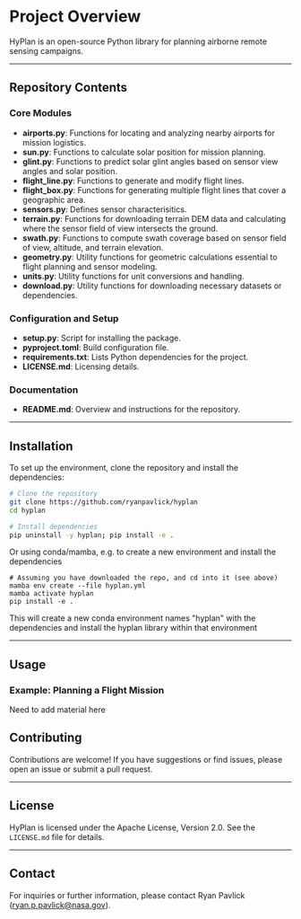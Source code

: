 # Project Overview

HyPlan is an open-source Python library for planning airborne remote sensing campaigns. 

---

## Repository Contents

### Core Modules

- **airports.py**: Functions for locating and analyzing nearby airports for mission logistics.
- **sun.py**: Functions to calculate solar position for mission planning.
- **glint.py**: Functions to predict solar glint angles based on sensor view angles and solar position.
- **flight_line.py**: Functions to generate and modify flight lines.
- **flight_box.py**: Functions for generating multiple flight lines that cover a geographic area.
- **sensors.py**: Defines sensor characterisitics.
- **terrain.py**: Functions for downloading terrain DEM data and calculating where the sensor field of view intersects the ground.
- **swath.py**: Functions to compute swath coverage based on sensor field of view, altitude, and terrain elevation.
- **geometry.py**: Utility functions for geometric calculations essential to flight planning and sensor modeling.
- **units.py**: Utility functions for unit conversions and handling.
- **download.py**: Utility functions for downloading necessary datasets or dependencies.


### Configuration and Setup

- **setup.py**: Script for installing the package.
- **pyproject.toml**: Build configuration file.
- **requirements.txt**: Lists Python dependencies for the project.
- **LICENSE.md**: Licensing details.

### Documentation

- **README.md**: Overview and instructions for the repository.

---

## Installation

To set up the environment, clone the repository and install the dependencies:

```bash
# Clone the repository
git clone https://github.com/ryanpavlick/hyplan
cd hyplan

# Install dependencies
pip uninstall -y hyplan; pip install -e .
```

Or using conda/mamba, e.g. to create a new environment and install the dependencies

```
# Assuming you have downloaded the repo, and cd into it (see above)
mamba env create --file hyplan.yml
mamba activate hyplan
pip install -e .
```
This will create a new conda environment names "hyplan" with the dependencies and install the hyplan library within that environment

---

## Usage

### Example: Planning a Flight Mission

Need to add material here

## Contributing

Contributions are welcome! If you have suggestions or find issues, please open an issue or submit a pull request.

---

## License

HyPlan is licensed under the Apache License, Version 2.0. See the `LICENSE.md` file for details.

---

## Contact

For inquiries or further information, please contact Ryan Pavlick (ryan.p.pavlick@nasa.gov).
